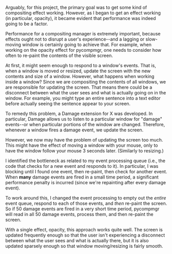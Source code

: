 Arguably, for this project, the primary goal was to get some kind of compositing effect working. However, as I began to get an effect working (in particular, opacity), it became evident that performance was indeed going to be a factor.

Performance for a compositing manager is extremely important, because effects ought not to disrupt a user's experience--and a lagging or slow-moving window is certainly going to achieve that. For example, when working on the opacity effect for pycompmgr, one needs to consider how often to re-paint the contents of the visible screen.

At first, it might seem enough to respond to a window's events. That is, when a window is moved or resized, update the screen with the new contents and size of a window. However, what happens when working inside a window? Since we are compositing the contents of all windows, we are responsible for updating the screen. That means there could be a disconnect between what the user sees and what is actually going on in the window. For example, you might type an entire sentence into a text editor before actually seeing the sentence appear to your screen.

To remedy this problem, a Damage extension for X was developed. In particular, Damage allows us to listen to a particular window for "damage" events--or when particular portions of the window are changed. Therefore, whenever a window fires a damage event, we update the screen.

However, we now may have the problem of updating the screen too much. This might have the effect of moving a window with your mouse, only to have the window follow your mouse 3 seconds later. (Similarly to resizing.)

I identified the bottleneck as related to my event processing queue (i.e., the code that checks for a new event and responds to it). In particular, I was blocking until I found one event, then re-paint, then check for another event. When **many** damage events are fired in a small time period, a significant performance penalty is incurred (since we're repainting after every damage event).

To work around this, I changed the event processing to empty out the _entire_ event queue, respond to each of those events, and _then_ re-paint the screen. So if 50 damage events are fired in a very short time period, pycompmgr will read in all 50 damage events, process them, and then re-paint the screen.

With a single effect, opacity, this approach works quite well. The screen is updated frequently enough so that the user isn't experiencing a disconnect between what the user sees and what is actually there, but it is also updated sparsely enough so that window moving/resizing is fairly smooth.